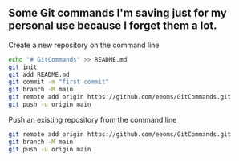 ## Some Git commands I'm saving just for my personal use because I forget them a lot.

Create a new repository on the command line
```bash
echo "# GitCommands" >> README.md
git init
git add README.md
git commit -m "first commit"
git branch -M main
git remote add origin https://github.com/eeoms/GitCommands.git
git push -u origin main
```

Push an existing repository from the command line
```bash
git remote add origin https://github.com/eeoms/GitCommands.git
git branch -M main
git push -u origin main
```
